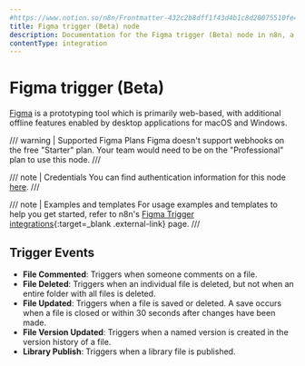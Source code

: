 ```yaml
---
#https://www.notion.so/n8n/Frontmatter-432c2b8dff1f43d4b1c8d20075510fe4
title: Figma trigger (Beta) node
description: Documentation for the Figma trigger (Beta) node in n8n, a workflow automation platform. Includes details of operations and configuration, and links to examples and credentials information.
contentType: integration
---
```


# Figma trigger (Beta)

[Figma](https://www.figma.com/) is a prototyping tool which is primarily web-based, with additional offline features enabled by desktop applications for macOS and Windows.

/// warning | Supported Figma Plans
Figma doesn't support webhooks on the free "Starter" plan. Your team would need to be on the "Professional" plan to use this node.
///

/// note | Credentials
You can find authentication information for this node [here](/integrations/builtin/credentials/figma/).
///

///  note  | Examples and templates
For usage examples and templates to help you get started, refer to n8n's [Figma Trigger integrations](https://n8n.io/integrations/figma-trigger-beta/){:target=_blank .external-link} page.
///

## Trigger Events

- **File Commented**: Triggers when someone comments on a file.
- **File Deleted**: Triggers when an individual file is deleted, but not when an entire folder with all files is deleted.
- **File Updated**: Triggers when a file is saved or deleted. A save occurs when a file is closed or within 30 seconds after changes have been made.
- **File Version Updated**: Triggers when a named version is created in the version history of a file.
- **Library Publish**: Triggers when a library file is published.

